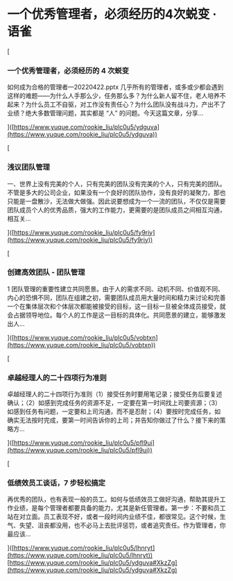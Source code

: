 # 一个优秀管理者，必须经历的4次蜕变 · 语雀
\[

### 一个优秀管理者，必须经历的 4 次蜕变

如何成为合格的管理者—20220422.pptx 几乎所有的管理者，或多或少都会遇到这样的难题——为什么人手那么少，任务那么多？为什么新人留不住，老人培养不起来？为什么员工不自驱，对工作没有责任心？为什么团队没有战斗力，产出不了业绩？绝大多数管理问题，其实都是 “人” 的问题。今天这篇文章，分享...

]([https://www.yuque.com/rookie_liu/plc0u5/ydguva](https://www.yuque.com/rookie_liu/plc0u5/ydguva))

\[

### 浅议团队管理

一、世界上没有完美的个人，只有完美的团队没有完美的个人，只有完美的团队。不管是多大的公司企业，如果没有一个良好的团队协作，没有良好的凝聚力，那也只能是一盘散沙，无法做大做强。因此说要想成为一个一流的团队，不仅仅是需要团队成员个人的优秀品质，强大的工作能力，更需要的是团队成员之间相互沟通，相互关...

]([https://www.yuque.com/rookie_liu/plc0u5/fy9riy](https://www.yuque.com/rookie_liu/plc0u5/fy9riy))

\[

### 创建高效团队 - 团队管理

1 团队管理的重要性建立共同愿景。由于人的需求不同、动机不同、价值观不同、内心的恐惧不同，团队在组建之初，需要团队成员用大量时间和精力来讨论和完善一个在集体层次和个体层次都能被接受的目标，这一目标一旦被全体成员接受，就会占据领导地位。每个人的工作是这一目标的具体化。共同愿景的建立，能够激发出人...

]([https://www.yuque.com/rookie_liu/plc0u5/vobtxn](https://www.yuque.com/rookie_liu/plc0u5/vobtxn))

\[

### 卓越经理人的二十四项行为准则

卓越经理人的二十四项行为准则（1）接受任务时要用笔记录；接受任务后要复述确认；（2）如感到完成任务的资源不足，一定要在第一时间找上司要资源；（3）如感到任务有问题，一定要和上司沟通，而不是忍耐；（4）要按时完成任务，如确实无法按时完成，要第一时间告诉你的上司；并告知你做过了什么？接下来的策略方...

]([https://www.yuque.com/rookie_liu/plc0u5/pfl9ui](https://www.yuque.com/rookie_liu/plc0u5/pfl9ui))

\[

### 低绩效员工谈话，7 步轻松搞定

再优秀的团队，也有表现一般的员工。如何与低绩效员工做好沟通，帮助其提升工作业绩，是每个管理者都要具备的能力，尤其是新任管理者。第一步：不要和员工站在对立面。员工表现不好，或者一段时间内业绩不佳，都很常见。这个时候，生气、失望、沮丧都没用，也不必马上去批评惩罚，或者追究责任。作为管理者，你最应该...

]([https://www.yuque.com/rookie_liu/plc0u5/lhnryt](https://www.yuque.com/rookie_liu/plc0u5/lhnryt)) 
 [https://www.yuque.com/rookie_liu/plc0u5/ydguva#XkzZg](https://www.yuque.com/rookie_liu/plc0u5/ydguva#XkzZg)
